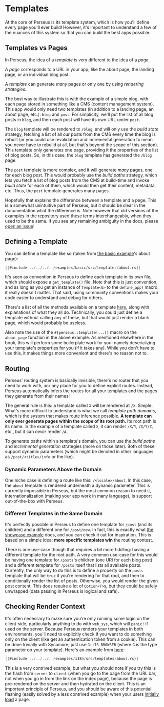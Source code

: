 # Templates

At the core of Perseus is its template system, which is how you'll define every page you'll ever build! However, it's important to understand a few of the nuances of this system so that you can build the best apps possible.

## Templates vs Pages

In Perseus, the idea of a _template_ is very different to the idea of a _page_.

A _page_ corresponds to a URL in your app, like the about page, the landing page, or an individual blog post.

A _template_ can generate _many_ pages or only one by using _rendering strategies_.

The best way to illustrate this is with the example of a simple blog, with each page stored in something like a CMS (content management system). This app would only need two templates (in addition to a landing page, an about page, etc.): `blog` and `post`. For simplicity, we'll put the list of all blog posts in `blog`, and then each post will have its own URL under `post`.

The `blog` template will be rendered to `/blog`, and will only use the _build state_ strategy, fetching a list of all our posts from the CMS every time the blog is rebuilt (or you could use revalidation and incremental generation to mean you never have to rebuild at all, but that's beyond the scope of this section). This template only generates one page, providing it the properties of the list of blog posts. So, in this case, the `blog` template has generated the `/blog` page.

The `post` template is more complex, and it will generate _many_ pages, one for each blog post. This would probably use the _build paths_ strategy, which lets you fetch a list of blog posts from the CMS at build-time and invoke _build state_ for each of them, which would then get their content, metadata, etc. Thus, the `post` template generates many pages.

Hopefully that explains the difference between a template and a page. This is a somewhat unintuitive part of Perseus, but it should be clear in the documentation what the difference is. Note however that old versions of the examples in the repository used these terms interchangeably, when they used to be the same. If you see any remaining ambiguity in the docs, please [open an issue](https://github.com/arctic-hen7/perseus/issues/new/choose)!

## Defining a Template

You can define a template like so (taken from [the basic example](https://github.com/arctic-hen7/perseus/blob/main/examples/basic/src/templates/about.rs)'s about page):

```rust
{{#include ../../../../examples/basic/src/templates/about.rs}}
```

It's seen as convention in Perseus to define each template in its own file, which should expose a `get_template()` file. Note that this is just convention, and as long as you get an instance of `Template<G>` to the `define_app!` macro, it really doesn't matter. That said, using community conventions makes your code easier to understand and debug for others.

There's a list of all the methods available on a template [here](https://docs.rs/perseus/0.3/perseus/template/struct.Template.html#implementations), along with explanations of what they all do. Technically, you could just define a template without calling any of these, but that would just render a blank page, which would probably be useless.

Also note the use of the `#[perseus::template(...)]` macro on the `about_page` function in the above example. As mentioned elsewhere in the book, this will perform some boilerplate work for you: namely deserializing your template's properties for you (if it takes any). While you don't have to use this, it makes things more convenient and there's no reason not to.

## Routing

Perseus' routing system is basically invisible, there's no router that you need to work with, nor any place for you to define explicit routes. Instead, Perseus automatically infers the routes for all your templates and the pages they generate from their names!

The general rule is this: a template called `X` will be rendered at `/X`. Simple. What's more difficult to understand is what we call _template path domains_, which is the system that makes route inference possible. **A template can only ever generate pages within the scope of its root path.** Its root path is its name. In the example of a template called `X`, it can render `/X/Y`, `/X/Y/Z`, etc., but it can _never_ render `/A`.

To generate paths within a template's domain, you can use the _build paths_ and _incremental generation_ strategies (more on those later). Both of these support dynamic parameters (which might be denoted in other languages as `/post/<title>/info` or the like).

### Dynamic Parameters Above the Domain

One niche case is defining a route like this: `/<locale>/about`. In this case, the `about` template is rendered underneath a dynamic parameter. This is currently impossible in Perseus, but the most common reason to need it, internationalization (making your app work in many language), is support out-of-the-box with Perseus.

### Different Templates in the Same Domain

It's perfectly possible in Perseus to define one template for `/post` (and its children) and a different one for `/post/new`. In fact, this is exactly what [the showcase example](https://github.com/arctic-hen7/perseus/tree/main/examples/showcase) does, and you can check it out for inspiration. This is based on a simple idea: **more specific templates win** the routing contest.

There is one use-case though that requires a bit more fiddling: having a different template for the root path. A very common use-case for this would be having one template for `/posts`'s children (one URl for each blog post) and a different template for `/posts` itself that lists all available posts. Currently, the only way to do this is to define a property on the `posts` template that will be `true` if you're rendering for that root, and then to conditionally render the list of posts. Otherwise, you would render the given post content. This does require a lot of `Option<T>`s, but they could be safely unwrapped (data passing in Perseus is logical and safe).

## Checking Render Context

It's often necessary to make sure you're only running some logic on the client-side, particularly anything to do with `web_sys`, which will `panic!` if used on the server. Because Perseus renders your templates in both environments, you'll need to explicitly check if you want to do something only on the client (like get an authentication token from a cookie). This can be done trivially with Sycamore, just use `G::IS_BROWSER` (where `G` is the type parameter on your template). Here's an example from [here](https://github.com/arctic-hen7/perseus/blob/main/examples/i18n/src/templates/about.rs):

```rust
{{#include ../../../../examples/i18n/src/templates/about.rs}}
```

This is a very contrived example, but what you should note if you try this is the flash from `server` to `client` (when you go to the page from the URL bar, not when you go in from the link on the index page), because the page is pre-rendered on the server and then hydrated on the client. This is an important principle of Perseus, and you should be aware of this potential flashing (easily solved by a less contrived example) when your users [initially load](:advanced/initial-loads) a page.
